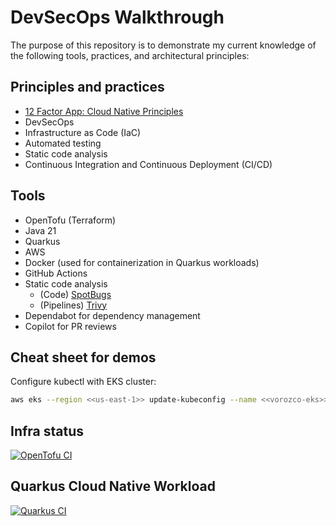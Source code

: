 # DevSecOps Walkthrough

The purpose of this repository is to demonstrate my current knowledge of the following tools, practices, and architectural principles:

## Principles and practices
- [12 Factor App: Cloud Native Principles](https://12factor.net/)
- DevSecOps
- Infrastructure as Code (IaC)
- Automated testing
- Static code analysis
- Continuous Integration and Continuous Deployment (CI/CD)

## Tools
- OpenTofu (Terraform)
- Java 21
- Quarkus
- AWS
- Docker (used for containerization in Quarkus workloads)
- GitHub Actions
- Static code analysis
  - (Code) [SpotBugs](https://spotbugs.github.io/)
  - (Pipelines) [Trivy](https://trivy.dev/latest/)
- Dependabot for dependency management
- Copilot for PR reviews

## Cheat sheet for demos

Configure kubectl with EKS cluster:

```bash
aws eks --region <<us-east-1>> update-kubeconfig --name <<vorozco-eks>>
```

## Infra status

[![OpenTofu CI](https://github.com/tuxtor/devsecops-walkthrough/actions/workflows/opentofu-deployment.yml/badge.svg)](https://github.com/tuxtor/devsecops-walkthrough/actions/workflows/opentofu-deployment.yml)

## Quarkus Cloud Native Workload

[![Quarkus CI](https://github.com/tuxtor/devsecops-walkthrough/actions/workflows/quarkus-deployment.yml/badge.svg)](https://github.com/tuxtor/devsecops-walkthrough/actions/workflows/quarkus-deployment.yml)